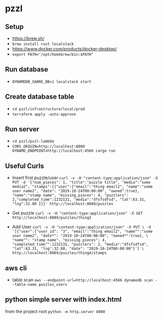 # pzzl

## Setup
- https://brew.sh/
- `brew install rust localstack`
- https://www.docker.com/products/docker-desktop/
- `export PATH="/opt/homebrew/bin:$PATH"`

## Run database 
- `DYNAMODB_SHARE_DB=1 localstack start`

## Create database table
- `cd pzzl/infrastructure/local/prod`
- `terraform apply -auto-approve`

## Run server  
- `cd pzzl/pzzl-lambda` 
- `CORS_ORIGIN=http://localhost:8000 DYNAMO_ENDPOINT=http://localhost:4566 cargo run`

## Useful Curls
- Insert first puzzle/user 
`
 curl -v -H "content-type:application/json" -X PUT -d '{"num_pieces": 1, "title":"puzzle title", "media":"some media2", "stamps":[{"user":{"email":"thing email2", "name":"some user name2", "date": "2019-10-24T00:00:00", "owned":true}, "name":"stamp name", "missing_pieces": 4, "puzzlers": 2,"completed_time":1232131, "media":"dfsfsdfsd", "lat":63.31, "lng":32.80 }]}' http://localhost:8089/puzzles
`

- Get puzzle 
`curl -v -H "content-type:application/json" -X GET http://localhost:8089/puzzles/thing2
` 
- Add User 
`curl -v -H "content-type:application/json" -X PUT \
-d '[{"user":{"user_id": "3", "email":"thing email2", "name^":"some user name2", "date*": "2019-10-24T00:00:00", "owned*":true}, \
             "name^": "stamp name", "missing pieces": 4, "completed_time^":1232131, "puzzlers": 2, "media":"dfsfsdfsd", "lat":63.31, "lng":32.80, "date": "2019-10-24T00:00:00"}'] \
http://localhost:8089/puzzles/thing4/stamps`

## aws cli
- table scan `aws --endpoint-url=http://localhost:4566 dynamodb scan --table-name puzzles_users`


## python simple server with index.html
from the project root `python -m http.server 8000`

